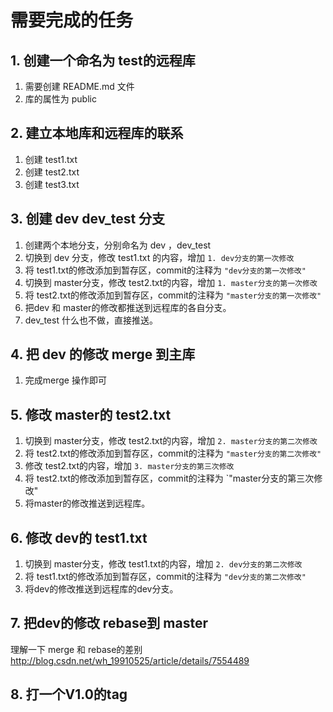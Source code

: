#  需要完成的任务 #

## 1. 创建一个命名为 test的远程库 ##

1. 需要创建 README.md 文件
2. 库的属性为 public


## 2. 建立本地库和远程库的联系 ##

1. 创建 test1.txt
2. 创建 test2.txt
3. 创建 test3.txt



## 3. 创建 dev dev_test 分支 ##

1. 创建两个本地分支，分别命名为 dev ，dev_test
2. 切换到 dev 分支，修改 test1.txt 的内容，增加 `1. dev分支的第一次修改`
3. 将 test1.txt的修改添加到暂存区，commit的注释为 `"dev分支的第一次修改"`
4. 切换到 master分支，修改 test2.txt的内容，增加 `1. master分支的第一次修改`
5. 将 test2.txt的修改添加到暂存区，commit的注释为 `"master分支的第一次修改"`
6. 把dev 和 master的修改都推送到远程库的各自分支。
7. dev_test 什么也不做，直接推送。


## 4. 把 dev 的修改 merge 到主库 ##
1. 完成merge 操作即可

## 5. 修改 master的 test2.txt ##
1. 切换到 master分支，修改 test2.txt的内容，增加 `2. master分支的第二次修改`
2. 将 test2.txt的修改添加到暂存区，commit的注释为 `"master分支的第二次修改"`
3. 修改 test2.txt的内容，增加 `3. master分支的第三次修改`
4. 将 test2.txt的修改添加到暂存区，commit的注释为 `"master分支的第三次修改"
5. 将master的修改推送到远程库。   

## 6. 修改 dev的 test1.txt ##
1. 切换到 master分支，修改 test1.txt的内容，增加 `2. dev分支的第二次修改`
2. 将 test1.txt的修改添加到暂存区，commit的注释为 `"dev分支的第二次修改"`
5. 将dev的修改推送到远程库的dev分支。 

## 7. 把dev的修改 rebase到 master ##

理解一下 merge 和 rebase的差别
http://blog.csdn.net/wh_19910525/article/details/7554489


## 8. 打一个V1.0的tag ##